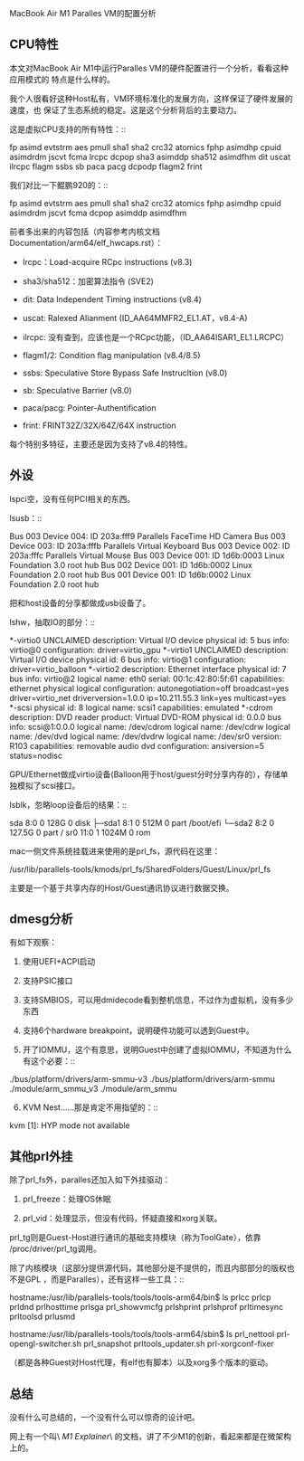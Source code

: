     
MacBook Air M1 Paralles VM的配置分析
  
## CPU特性

本文对MacBook Air M1中运行Paralles VM的硬件配置进行一个分析，看看这种应用模式的
特点是什么样的。

我个人很看好这种Host私有，VM环境标准化的发展方向，这样保证了硬件发展的速度，也
保证了生态系统的稳定。这是这个分析背后的主要动力。

这是虚拟CPU支持的所有特性：::

  fp asimd evtstrm aes pmull sha1 sha2 crc32 atomics fphp asimdhp cpuid
  asimdrdm jscvt fcma lrcpc dcpop sha3 asimddp sha512 asimdfhm dit uscat
  ilrcpc flagm ssbs sb paca pacg dcpodp flagm2 frint

我们对比一下鲲鹏920的：::

  fp asimd evtstrm aes pmull sha1 sha2 crc32 atomics fphp asimdhp cpuid
  asimdrdm jscvt fcma       dcpop      asimddp        asimdfhm

前者多出来的内容包括（内容参考内核文档Documentation/arm64/elf_hwcaps.rst）：

* lrcpc：Load-acquire RCpc instructions (v8.3)

* sha3/sha512：加密算法指令 (SVE2)

* dit: Data Independent Timing instructions (v8.4)

* uscat: Ralexed Alianment (ID_AA64MMFR2_EL1.AT，v8.4-A)
 
* ilrcpc: 没有查到，应该也是一个RCpc功能，（ID_AA64ISAR1_EL1.LRCPC）

* flagm1/2: Condition flag manipulation (v8.4/8.5)

* ssbs: Speculative Store Bypass Safe Instrucltion (v8.0)

* sb: Speculative Barrier (v8.0)

* paca/pacg: Pointer-Authentification

* frint: FRINT32Z/32X/64Z/64X instruction

每个特别多特征，主要还是因为支持了v8.4的特性。

## 外设

lspci空，没有任何PCI相关的东西。

lsusb：::

  Bus 003 Device 004: ID 203a:fff9 Parallels FaceTime HD Camera
  Bus 003 Device 003: ID 203a:fffb Parallels Virtual Keyboard
  Bus 003 Device 002: ID 203a:fffc Parallels Virtual Mouse
  Bus 003 Device 001: ID 1d6b:0003 Linux Foundation 3.0 root hub
  Bus 002 Device 001: ID 1d6b:0002 Linux Foundation 2.0 root hub
  Bus 001 Device 001: ID 1d6b:0002 Linux Foundation 2.0 root hub

把和host设备的分享都做成usb设备了。

lshw，抽取IO的部分：::

  *-virtio0 UNCLAIMED
  description: Virtual I/O device
  physical id: 5
  bus info: virtio@0
  configuration: driver=virtio_gpu
  *-virtio1 UNCLAIMED
  description: Virtual I/O device
  physical id: 6
  bus info: virtio@1
  configuration: driver=virtio_balloon
  *-virtio2
  description: Ethernet interface
  physical id: 7
  bus info: virtio@2
  logical name: eth0
  serial: 00:1c:42:80:5f:61
  capabilities: ethernet physical logical
  configuration: autonegotiation=off broadcast=yes driver=virtio_net driverversion=1.0.0 ip=10.211.55.3 link=yes multicast=yes
  *-scsi
  physical id: 8
  logical name: scsi1
  capabilities: emulated
  *-cdrom
  description: DVD reader
  product: Virtual DVD-ROM
  physical id: 0.0.0
  bus info: scsi@1:0.0.0
  logical name: /dev/cdrom
  logical name: /dev/cdrw
  logical name: /dev/dvd
  logical name: /dev/dvdrw
  logical name: /dev/sr0
  version: R103
  capabilities: removable audio dvd
  configuration: ansiversion=5 status=nodisc

GPU/Ethernet做成virtio设备(Balloon用于host/guest分时分享内存的），存储单独模拟了scsi接口。

lsblk，忽略loop设备后的结果：::

  sda      8:0    0   128G  0 disk
  ├─sda1   8:1    0   512M  0 part /boot/efi
  └─sda2   8:2    0 127.5G  0 part /
  sr0     11:0    1  1024M  0 rom

mac一侧文件系统挂载进来使用的是prl_fs，源代码在这里：

  /usr/lib/parallels-tools/kmods/prl_fs/SharedFolders/Guest/Linux/prl_fs

主要是一个基于共享内存的Host/Guest通讯协议进行数据交换。

## dmesg分析

有如下观察：

1. 使用UEFI+ACPI启动

2. 支持PSIC接口

3. 支持SMBIOS，可以用dmidecode看到整机信息，不过作为虚拟机，没有多少东西

4. 支持6个hardware breakpoint，说明硬件功能可以透到Guest中。

5. 开了IOMMU，这个有意思，说明Guest中创建了虚拟IOMMU，不知道为什么有这个必要：::

  ./bus/platform/drivers/arm-smmu-v3
  ./bus/platform/drivers/arm-smmu
  ./module/arm_smmu_v3
  ./module/arm_smmu

6. KVM Nest……那是肯定不用指望的：::

  kvm [1]: HYP mode not available

## 其他prl外挂

除了prl_fs外，paralles还加入如下外挂驱动：

1. prl_freeze：处理OS休眠

2. prl_vid：处理显示，但没有代码，怀疑直接和xorg关联。

prl_tg则是Guest-Host进行通讯的基础支持模块（称为ToolGate），依靠
/proc/driver/prl_tg调用。

除了内核模块（这部分提供源代码，其他部分是不提供的，而且内部部分的版权也不是GPL
，而是Paralles），还有这样一些工具：::

  hostname:/usr/lib/parallels-tools/tools/tools-arm64/bin$ ls
  prlcc  prlcp  prldnd  prlhosttime  prlsga  prl_showvmcfg  prlshprint
  prlshprof  prltimesync  prltoolsd  prlusmd

  hostname:/usr/lib/parallels-tools/tools/tools-arm64/sbin$ ls
  prl_nettool  prl-opengl-switcher.sh  prl_snapshot  prltools_updater.sh
  prl-xorgconf-fixer

（都是各种Guest对Host代理，有elf也有脚本）以及xorg多个版本的驱动。
  
## 总结

没有什么可总结的，一个没有什么可以惊奇的设计吧。

网上有一个叫\ *M1 Explainer*\ 的文档，讲了不少M1的创新，看起来都是在微架构上的。
